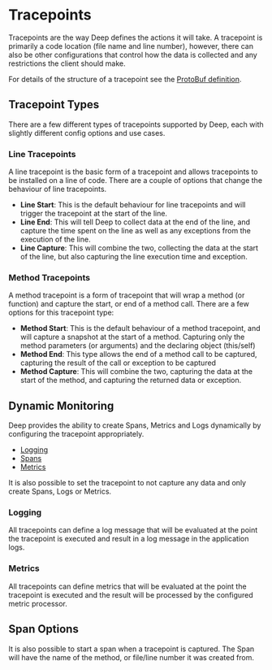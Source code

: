 # Tracepoints

Tracepoints are the way Deep defines the actions it will take. A tracepoint is primarily a code location (file name and
line number), however, there can also be other configurations that control how the data is collected and any
restrictions the client should make.

For details of the structure of a tracepoint see the [ProtoBuf definition](https://github.com/intergral/deep-proto/blob/master/deepproto/proto/tracepoint/v1/tracepoint.proto).

## Tracepoint Types

There are a few different types of tracepoints supported by Deep, each with slightly different config options and use
cases.

### Line Tracepoints

A line tracepoint is the basic form of a tracepoint and allows tracepoints to be installed on a line of code. There are
a couple of options that change the behaviour of line tracepoints.

- **Line Start**: This is the default behaviour for line tracepoints and will trigger the tracepoint at the start of the
  line.
- **Line End**: This will tell Deep to collect data at the end of the line, and capture the time spent on the line as
  well as any exceptions from the execution of the line.
- **Line Capture**: This will combine the two, collecting the data at the start of the line, but also capturing the line
  execution time and exception.

### Method Tracepoints

A method tracepoint is a form of tracepoint that will wrap a method (or function) and capture the start, or end of a
method call. There are a few options for this tracepoint type:

- **Method Start**: This is the default behaviour of a method tracepoint, and will capture a snapshot at the start of a
  method. Capturing only the method parameters (or arguments) and the declaring object (this/self)
- **Method End**: This type allows the end of a method call to be captured, capturing the result of the call or
  exception to be captured
- **Method Capture**: This will combine the two, capturing the data at the start of the method, and capturing the
  returned data or exception.

## Dynamic Monitoring

Deep provides the ability to create Spans, Metrics and Logs dynamically by configuring the tracepoint appropriately.

- [Logging](./logging.md)
- [Spans](./traces.md)
- [Metrics](./metrics.md)

It is also possible to set the tracepoint to not capture any data and only create Spans, Logs or Metrics.

### Logging

All tracepoints can define a log message that will be evaluated at the point the tracepoint is executed and result in a
log message in the application logs.

### Metrics

All tracepoints can define metrics that will be evaluated at the point the tracepoint is executed and the result will be
processed by the configured metric processor.

## Span Options

It is also possible to start a span when a tracepoint is captured. The Span will have the name of the method, or
file/line number it was created from.
